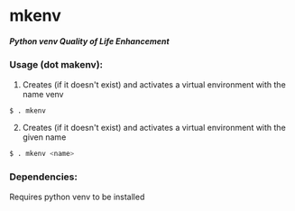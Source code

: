# mkenv

##### Python venv Quality of Life Enhancement

### Usage (dot makenv):

1. Creates (if it doesn't exist) and activates a virtual environment with the name venv

``` bash
$ . mkenv
```

2. Creates (if it doesn't exist) and activates a virtual environment with the given name

``` bash
$ . mkenv <name>
```

### Dependencies:

Requires python venv to be installed
